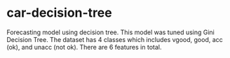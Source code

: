 # car-decision-tree
Forecasting model using decision tree. 
This model was tuned using Gini Decision Tree. 
The dataset has 4 classes which includes vgood, good, acc (ok), and unacc (not ok). There are 6 features in total.
